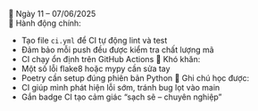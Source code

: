 📅 Ngày 11 – 07/06/2025  
🔹 Hành động chính:
- Tạo file `ci.yml` để CI tự động lint và test
- Đảm bảo mỗi push đều được kiểm tra chất lượng mã
- CI chạy ổn định trên GitHub Actions
🔸 Khó khăn:
- Một số lỗi flake8 hoặc mypy cần sửa tay
- Poetry cần setup đúng phiên bản Python
📌 Ghi chú học được:
- CI giúp mình phát hiện lỗi sớm, tránh bug lọt vào main
- Gắn badge CI tạo cảm giác “sạch sẽ – chuyên nghiệp”
